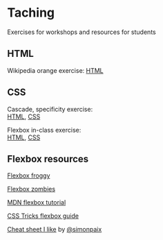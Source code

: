 # Taching
Exercises for workshops and resources for students

## HTML
Wikipedia orange exercise: [HTML](https://github.com/zkdan/teaching/blob/main/html-elements-in-class/scrambled-orange.html)


## CSS
Cascade, specificity exercise:   
[HTML](https://github.com/zkdan/teaching/blob/main/cascade-specificity-ex/css-exercise.html), [CSS](https://github.com/zkdan/teaching/blob/main/cascade-specificity-ex/style.css)

Flexbox in-class exercise:   
[HTML](https://github.com/zkdan/teaching/blob/main/flexbox-in-class-starter/flexbox.html), [CSS](https://github.com/zkdan/teaching/blob/main/flexbox-in-class-starter/flexbox-style.css)

## Flexbox resources
[Flexbox froggy](https://flexboxfroggy.com/)

[Flexbox zombies](https://mastery.games/post/flexboxzombies2/)

[MDN flexbox tutorial](https://developer.mozilla.org/en-US/docs/Learn/CSS/CSS_layout/Flexbox)

[CSS Tricks flexbox guide](https://css-tricks.com/snippets/css/a-guide-to-flexbox/)

[Cheat sheet I like](https://res.cloudinary.com/practicaldev/image/fetch/s--wZRwgDoY--/c_limit%2Cf_auto%2Cfl_progressive%2Cq_auto%2Cw_880/https://github.com/simonpaix/images/blob/main/blog/Flexbox_CheatSheet_LearnPine.png%3Fraw%3Dtrue) by [@simonpaix](https://github.com/simonpaix)
